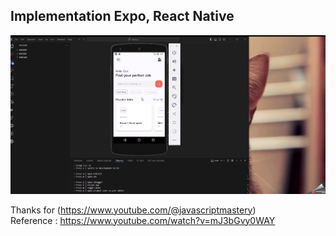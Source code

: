 ## Implementation Expo, React Native

![alt text](./assets/images/RN-JobApps.gif)

Thanks for (https://www.youtube.com/@javascriptmastery) <br/>
Reference : https://www.youtube.com/watch?v=mJ3bGvy0WAY
